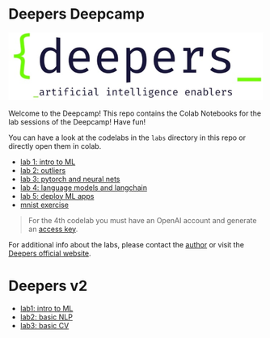 # Deepers Deepcamp
![deep](https://raw.githubusercontent.com/alessiodevoto/deepers/main/images/deepers_white_back.jpg)

Welcome to the Deepcamp!
This repo contains the Colab Notebooks for the lab sessions of the Deepcamp! Have fun! 

You can have a look at the codelabs in the `labs` directory in this repo or directly open them in colab.

- [lab 1: intro to ML](https://colab.research.google.com/drive/1_J57B6K0g826QZrzow9HgGl_VddvDfWS?usp=share_link)
- [lab 2: outliers](https://colab.research.google.com/drive/1Y3lK3olnCtNtsxzYWsMbYsTjZ93eKZQg?usp=sharing)
- [lab 3: pytorch and neural nets](https://colab.research.google.com/drive/1uqxSaYPMT-l66b-OK_Wv-ps3e6_aWxWd?usp=sharing)
- [lab 4: language models and langchain](https://colab.research.google.com/drive/12WH1gwRMgUYebXx9iHzW82G9bgFOtxim?usp=sharing)
- [lab 5: deploy ML apps](https://colab.research.google.com/drive/1HQdHND-nv_9behbsHO1fKON_5KAf3Lbn?usp=sharing)
- [mnist exercise](https://colab.research.google.com/drive/1oV2TdEzcc2l8_ErpH_YkHkdsDLyj6v55?usp=share_link)


> For the 4th codelab you must have an OpenAI account and generate an [access key](https://platform.openai.com/account/api-keys). 



For additional info about the labs, please contact the [author](https://alessiodevoto.github.io) or visit the [Deepers official website](https://www.deepers.ai/).


# Deepers v2
- [lab1: intro to ML](https://colab.research.google.com/drive/1zqt1iGuhsfz3eOmFvKo7pH1j5EfECgQj?usp=drive_link)
- [lab2: basic NLP](https://colab.research.google.com/drive/1p3emDOQAreGSYEJmWJZrQTBQ9KcRmGLE?usp=drive_link)
- [lab3: basic CV](https://colab.research.google.com/drive/1eu11UJ-zV1ll1jGQf4O9JyH8k7W1duH2?usp=drive_link)



